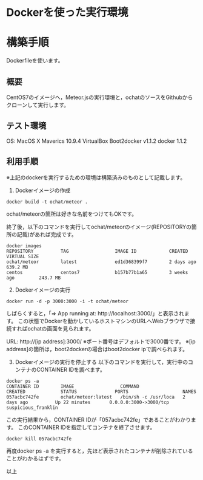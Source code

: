Dockerを使った実行環境
====================

# 構築手順
Dockerfileを使います。

## 概要
CentOS7のイメージへ，Meteor.jsの実行環境と，ochatのソースをGithubからクローンして実行します。

## テスト環境
OS: MacOS X Maverics 10.9.4
VirtualBox
Boot2docker v1.1.2
docker 1.1.2

## 利用手順
※上記のdockerを実行するための環境は構築済みのものとして記載します。

1. Dockerイメージの作成
```
docker build -t ochat/meteor .
```
ochat/meteorの箇所は好きな名前をつけてもOKです。

終了後，以下のコマンドを実行してochat/meteorのイメージ(REPOSITORYの箇所の記載)があれば完成です。
```
docker images
REPOSITORY          TAG                 IMAGE ID            CREATED             VIRTUAL SIZE
ochat/meteor        latest              ed1d368399f7        2 days ago          639.2 MB
centos              centos7             b157b77b1a65        3 weeks ago         243.7 MB
```

2. Dockerイメージの実行
```
docker run -d -p 3000:3000 -i -t ochat/meteor
```
しばらくすると，「=> App running at: http://localhost:3000/」と表示されます。
この状態でDockerを動かしているホストマシンのURLへWebブラウザで接続すればochatの画面を見られます。

URL: http://[ip address]:3000/
※ポート番号はデフォルトで3000番です。
※[ip address]の箇所は，boot2dockerの場合はboot2docker ipで調べられます。

3. Dockerイメージの実行を停止する
以下のコマンドを実行して，実行中のコンテナのCONTAINER IDを調べます。
```
docker ps -a
CONTAINER ID        IMAGE                 COMMAND                CREATED             STATUS              PORTS                    NAMES
057acbc742fe        ochat/meteor:latest   /bin/sh -c /usr/loca   2 days ago          Up 22 minutes       0.0.0.0:3000->3000/tcp   suspicious_franklin
```
この実行結果から，CONTAINER IDが「057acbc742fe」であることがわかります。
このCONTAINER IDを指定してコンテナを終了させます。

```
docker kill 057acbc742fe
```
再度docker ps -a を実行すると，先ほど表示されたコンテナが削除されていることがわかるはずです。

以上



